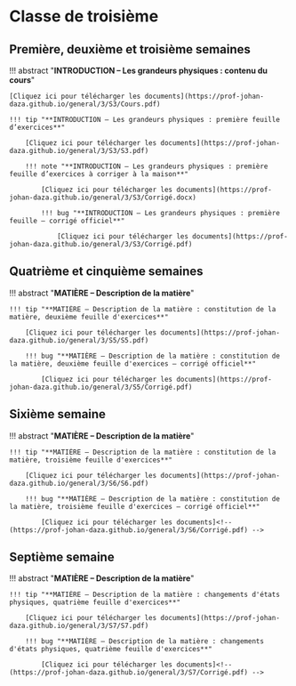 # Classe de troisième

## Première, deuxième et troisième semaines

!!! abstract "**INTRODUCTION – Les grandeurs physiques : contenu du cours**"

    [Cliquez ici pour télécharger les documents](https://prof-johan-daza.github.io/general/3/S3/Cours.pdf)
    
    !!! tip "**INTRODUCTION – Les grandeurs physiques : première feuille d’exercices**"

        [Cliquez ici pour télécharger les documents](https://prof-johan-daza.github.io/general/3/S3/S3.pdf)

        !!! note "**INTRODUCTION – Les grandeurs physiques : première feuille d’exercices à corriger à la maison**"

            [Cliquez ici pour télécharger les documents](https://prof-johan-daza.github.io/general/3/S3/Corrigé.docx) 

            !!! bug "**INTRODUCTION – Les grandeurs physiques : première feuille – corrigé officiel**"

                [Cliquez ici pour télécharger les documents](https://prof-johan-daza.github.io/general/3/S3/Corrigé.pdf)

## Quatrième et cinquième semaines

!!! abstract "**MATIÈRE – Description de la matière**"

    !!! tip "**MATIÈRE – Description de la matière : constitution de la matière, deuxième feuille d'exercices**"

        [Cliquez ici pour télécharger les documents](https://prof-johan-daza.github.io/general/3/S5/S5.pdf)
            
        !!! bug "**MATIÈRE – Description de la matière : constitution de la matière, deuxième feuille d'exercices – corrigé officiel**"
                            
            [Cliquez ici pour télécharger les documents](https://prof-johan-daza.github.io/general/3/S5/Corrigé.pdf)

## Sixième semaine

!!! abstract "**MATIÈRE – Description de la matière**"
       
    !!! tip "**MATIÈRE – Description de la matière : constitution de la matière, troisième feuille d'exercices**"

        [Cliquez ici pour télécharger les documents](https://prof-johan-daza.github.io/general/3/S6/S6.pdf)

        !!! bug "**MATIÈRE – Description de la matière : constitution de la matière, troisième feuille d'exercices – corrigé officiel**"
                            
            [Cliquez ici pour télécharger les documents]<!-- (https://prof-johan-daza.github.io/general/3/S6/Corrigé.pdf) -->

## Septième semaine

!!! abstract "**MATIÈRE – Description de la matière**"
    
    !!! tip "**MATIÈRE – Description de la matière : changements d'états physiques, quatrième feuille d'exercices**"

        [Cliquez ici pour télécharger les documents](https://prof-johan-daza.github.io/general/3/S7/S7.pdf)

        !!! bug "**MATIÈRE – Description de la matière : changements d'états physiques, quatrième feuille d'exercices**"
                            
            [Cliquez ici pour télécharger les documents]<!-- (https://prof-johan-daza.github.io/general/3/S7/Corrigé.pdf) -->

            